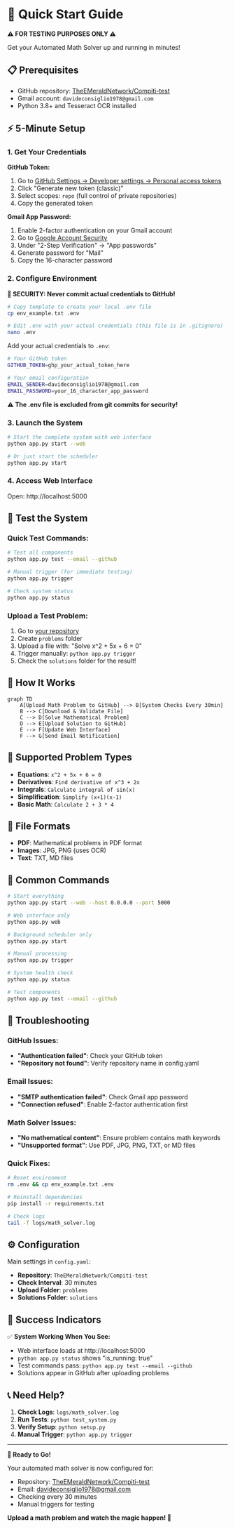 # 🚀 Quick Start Guide

**⚠️ FOR TESTING PURPOSES ONLY ⚠️**

Get your Automated Math Solver up and running in minutes!

## 📋 Prerequisites

- GitHub repository: [TheEMeraldNetwork/Compiti-test](https://github.com/TheEMeraldNetwork/Compiti-test)
- Gmail account: `davideconsiglio1978@gmail.com`
- Python 3.8+ and Tesseract OCR installed

## ⚡ 5-Minute Setup

### 1. **Get Your Credentials**

**GitHub Token:**
1. Go to [GitHub Settings → Developer settings → Personal access tokens](https://github.com/settings/tokens)
2. Click "Generate new token (classic)"
3. Select scopes: `repo` (full control of private repositories)
4. Copy the generated token

**Gmail App Password:**
1. Enable 2-factor authentication on your Gmail account
2. Go to [Google Account Security](https://myaccount.google.com/security)
3. Under "2-Step Verification" → "App passwords"
4. Generate password for "Mail"
5. Copy the 16-character password

### 2. **Configure Environment**

**🔐 SECURITY: Never commit actual credentials to GitHub!**

```bash
# Copy template to create your local .env file
cp env_example.txt .env

# Edit .env with your actual credentials (this file is in .gitignore)
nano .env
```

Add your actual credentials to `.env`:
```bash
# Your GitHub token
GITHUB_TOKEN=ghp_your_actual_token_here

# Your email configuration
EMAIL_SENDER=davideconsiglio1978@gmail.com
EMAIL_PASSWORD=your_16_character_app_password
```

**⚠️ The .env file is excluded from git commits for security!**

### 3. **Launch the System**

```bash
# Start the complete system with web interface
python app.py start --web

# Or just start the scheduler
python app.py start
```

### 4. **Access Web Interface**

Open: http://localhost:5000

## 🧪 Test the System

### Quick Test Commands:
```bash
# Test all components
python app.py test --email --github

# Manual trigger (for immediate testing)
python app.py trigger

# Check system status
python app.py status
```

### Upload a Test Problem:
1. Go to [your repository](https://github.com/TheEMeraldNetwork/Compiti-test)
2. Create `problems` folder
3. Upload a file with: "Solve x^2 + 5x + 6 = 0"
4. Trigger manually: `python app.py trigger`
5. Check the `solutions` folder for the result!

## 📱 How It Works

```mermaid
graph TD
    A[Upload Math Problem to GitHub] --> B[System Checks Every 30min]
    B --> C[Download & Validate File]
    C --> D[Solve Mathematical Problem]
    D --> E[Upload Solution to GitHub]
    E --> F[Update Web Interface]
    F --> G[Send Email Notification]
```

## 🎯 Supported Problem Types

- **Equations**: `x^2 + 5x + 6 = 0`
- **Derivatives**: `Find derivative of x^3 + 2x`
- **Integrals**: `Calculate integral of sin(x)`
- **Simplification**: `Simplify (x+1)(x-1)`
- **Basic Math**: `Calculate 2 + 3 * 4`

## 📁 File Formats

- **PDF**: Mathematical problems in PDF format
- **Images**: JPG, PNG (uses OCR)
- **Text**: TXT, MD files

## 🔧 Common Commands

```bash
# Start everything
python app.py start --web --host 0.0.0.0 --port 5000

# Web interface only
python app.py web

# Background scheduler only
python app.py start

# Manual processing
python app.py trigger

# System health check
python app.py status

# Test components
python app.py test --email --github
```

## 🚨 Troubleshooting

### GitHub Issues:
- **"Authentication failed"**: Check your GitHub token
- **"Repository not found"**: Verify repository name in config.yaml

### Email Issues:
- **"SMTP authentication failed"**: Check Gmail app password
- **"Connection refused"**: Enable 2-factor authentication first

### Math Solver Issues:
- **"No mathematical content"**: Ensure problem contains math keywords
- **"Unsupported format"**: Use PDF, JPG, PNG, TXT, or MD files

### Quick Fixes:
```bash
# Reset environment
rm .env && cp env_example.txt .env

# Reinstall dependencies
pip install -r requirements.txt

# Check logs
tail -f logs/math_solver.log
```

## ⚙️ Configuration

Main settings in `config.yaml`:
- **Repository**: `TheEMeraldNetwork/Compiti-test`
- **Check Interval**: 30 minutes
- **Upload Folder**: `problems`
- **Solutions Folder**: `solutions`

## 🎉 Success Indicators

✅ **System Working When You See:**
- Web interface loads at http://localhost:5000
- `python app.py status` shows "is_running: true"
- Test commands pass: `python app.py test --email --github`
- Solutions appear in GitHub after uploading problems

## 📞 Need Help?

1. **Check Logs**: `logs/math_solver.log`
2. **Run Tests**: `python test_system.py`
3. **Verify Setup**: `python setup.py`
4. **Manual Trigger**: `python app.py trigger`

---

**🎯 Ready to Go!**

Your automated math solver is now configured for:
- Repository: [TheEMeraldNetwork/Compiti-test](https://github.com/TheEMeraldNetwork/Compiti-test)
- Email: davideconsiglio1978@gmail.com
- Checking every 30 minutes
- Manual triggers for testing

**Upload a math problem and watch the magic happen! 🔮**
